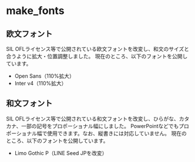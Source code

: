 # make_fonts

## 欧文フォント
SIL OFLライセンス等で公開されている欧文フォントを改変し、和文のサイズと合うように拡大・位置調整しました。
現在のところ、以下のフォントを公開しています。

* Open Sans（110%拡大）
* Inter v4（110%拡大）

## 和文フォント
SIL OFLライセンス等で公開されている和文フォントを改変し、ひらがな、カタカナ、一部の記号をプロポーショナル幅にしました。
PowerPointなどでもプロポーショナル幅で使用できます。なお、縦書きには対応していません。
現在のところ、以下のフォントを公開しています。

* Limo Gothic P（LINE Seed JPを改変）
